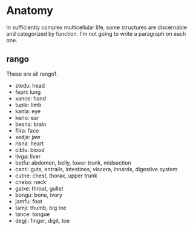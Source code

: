 # Anatomy

In sufficiently complex multicellular life, some structures are discernable and
categorized by function. I'm not going to write a paragraph on each one.

## rango

These are all rango1.

* stedu: head
* fepri: lung
* xance: hand
* tuple: limb
* kanla: eye
* kerlo: ear
* besna: brain
* flira: face
* xedja: jaw
* risna: heart
* ciblu: blood
* livga: liver
* betfu: abdomen, belly, lower trunk, midsection
* canti: guts, entrails, intestines, viscera, innards, digestive system
* cutne: chest, thorax, upper trunk
* cnebo: neck
* galxe: throat, gullet
* bongu: bone, ivory
* jamfu: foot
* tamji: thumb, big toe
* tance: tongue
* degji: finger, digit, toe

